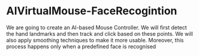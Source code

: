 # AIVirtualMouse-FaceRecogintion
We are going to create an AI-based Mouse Controller. We will first detect the hand landmarks and then track and click based on these points. We will also apply smoothing techniques to make it more usable. Moreover, this process happens only when a predefined face is recognised
